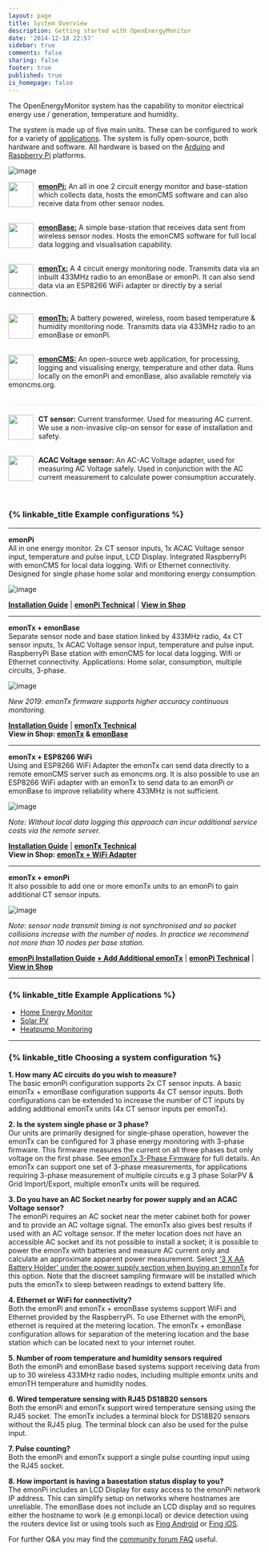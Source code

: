 ```yaml
---
layout: page
title: System Overview
description: Getting started with OpenEnergyMonitor
date: '2014-12-18 22:57'
sidebar: true
comments: false
sharing: false
footer: true
published: true
is_homepage: false
---
```


The OpenEnergyMonitor system  has the capability to monitor electrical energy use / generation, temperature and humidity.

The system is made up of five main units. These can be configured to work for a variety of [applications](/applications). The system is fully open-source, both hardware and software. All hardware is based on the [Arduino](http://www.arduino.cc/) and [Raspberry Pi](http://raspberrypi.org) platforms.

![image](/images/setup/oemfpsystemdiagram.png)

<img src="/images/setup/emonpi-min.png" style="float:left; width:50px; margin-right:10px"><b><a href="/technical/emonpi">emonPi:</a></b> An all in one 2 circuit energy monitor and base-station which collects data, hosts the emonCMS software and can also receive data from other sensor nodes.<br><br>

<img src="/images/setup/emonbase-min.png" style="float:left; width:50px; margin-right:10px"><b><a href="/setup/install-emontx">emonBase:</a></b> A simple base-station that receives data sent from wireless sensor nodes. Hosts the emonCMS software for full local data logging and visualisation capability.
<br><br>

<img src="/images/setup/emontx-min.png" style="float:left; width:50px; margin-right:10px"><b><a href="/technical/emontx">emonTx:</a></b> A 4 circuit energy monitoring node. Transmits data via an inbuilt 433MHz radio to an emonBase or emonPi. It can also send data via an ESP8266 WiFi adapter or directly by a serial connection.<br><br>

<img src="/images/setup/emonth-min.png" style="float:left; width:50px; margin-right:10px"><b><a href="/setup/emonth">emonTh:</a></b> A battery powered, wireless, room based temperature & humidity monitoring node. Transmits data via 433MHz radio to an emonBase or emonPi.
<br><br>

<img src="/images/setup/emoncms-min.png" style="float:left; width:50px; margin-right:10px"><b><a href="/emoncms/coreconcepts">emonCMS:</a></b> An open-source web application, for processing, logging and visualising energy, temperature and other data. Runs locally on the emonPi and emonBase, also available remotely via emoncms.org.
<br><br>

<div style="height:1px; background-color:#eee; margin-bottom:20px"></div>

<img src="/images/setup/ctsensor.png" style="float:left; width:50px; margin-right:10px"><b>CT sensor:</b> Current transformer. Used for measuring AC current. We use a non-invasive clip-on sensor for ease of installation and safety.
<br><br>

<img src="/images/setup/voltagesensor.png" style="float:left; width:50px; margin-right:10px"><b>ACAC Voltage sensor:</b> An AC-AC Voltage adapter, used for measuring AC Voltage safely. Used in conjunction with the AC current measurement to calculate power consumption accurately.
<br><br>
<br>


### {% linkable_title Example configurations %}

---

**emonPi**<br>
All in one energy monitor. 2x CT sensor inputs, 1x ACAC Voltage sensor input, temperature and pulse input, LCD Display. Integrated RaspberryPi with emonCMS for local data logging. Wifi or Ethernet connectivity. Designed for single phase home solar and monitoring energy consumption.

![image](/images/setup/emonpi.png)

**[Installation Guide](/setup/install)** \| **[emonPi Technical](/technical/emonpi)** \| **[View in Shop](https://shop.openenergymonitor.com/emonpi-3/)**

---

**emonTx + emonBase**<br>
Separate sensor node and base station linked by 433MHz radio, 4x CT sensor inputs, 1x ACAC Voltage sensor input, temperature and pulse input. RaspberryPi Base station with emonCMS for local data logging. Wifi or Ethernet connectivity. Applications: Home solar, consumption, multiple circuits, 3-phase.

![image](/images/setup/emontxandbase.png)

*New 2019: emonTx firmware supports higher accuracy continuous monitoring.*

**[Installation Guide](/setup/install-emontx)** \| **[emonTx Technical](/technical/emontx)**<br> **View in Shop: [emonTx](https://shop.openenergymonitor.com/emontx-v3-electricity-monitoring-transmitter/) & [emonBase](https://shop.openenergymonitor.com/emonbase-web-connected-base-station/)**

---

**emonTx + ESP8266 WiFi**<br>
Using and ESP8266 WiFi Adapter the emonTx can send data directly to a remote emonCMS server such as emoncms.org. It is also possible to use an ESP8266 WiFi adapter with an emonTx to send data to an emonPi or emonBase to improve reliability where 433MHz is not sufficient.

![image](/images/setup/emontx.png)

*Note: Without local data logging this approach can incur additional service costs via the remote server.*

**[Installation Guide](/setup/esp8266-adapter-emontx/)** \| **[emonTx Technical](/technical/emontx)**<br>**View in Shop: [emonTx + WiFi Adapter](https://shop.openenergymonitor.com/emontx-wifi-adapter-1/)**

---

**emonTx + emonPi**<br>
It also possible to add one or more emonTx units to an emonPi to gain additional CT sensor inputs. 

![image](/images/setup/emontxandemonpi.png)

*Note: sensor node transmit timing is not synchronised and so packet collisions increase with the number of nodes. In practice we recommend not more than 10 nodes per base station.*

**[emonPi Installation Guide](/setup/install) [+ Add Additional emonTx](/setup/emontx/)** \| **[emonPi Technical](/technical/emonpi)** \| **[View in Shop](https://shop.openenergymonitor.com/emonpi-3/)**

---

### {% linkable_title Example Applications %}

- [Home Energy Monitor](/applications/home-energy/)
- [Solar PV](/applications/solar-pv/)
- [Heatpump Monitoring](/applications/heatpump/)

---

### {% linkable_title Choosing a system configuration %}

**1. How many AC circuits do you wish to measure?**<br>
The basic emonPi configuration supports 2x CT sensor inputs. A basic emonTx + emonBase configuration supports 4x CT sensor inputs. Both configurations can be extended to increase the number of CT inputs by adding additional emonTx units (4x CT sensor inputs per emonTx).

**2. Is the system single phase or 3 phase?**<br>
Our units are primarily designed for single-phase operation, however the emonTx can be configured for 3 phase energy monitoring with 3-phase firmware. This firmware measures the current on all three phases but only voltage on the first phase. See [emonTx 3-Phase Firmware](https://github.com/openenergymonitor/emontx-3phase) for full details. An emonTx can support one set of 3-phase measurements, for applications requiring 3-phase measurement of multiple circuits e.g 3 phase SolarPV & Grid Import/Export, multiple emonTx units will be required.

**3. Do you have an AC Socket nearby for power supply and an ACAC Voltage sensor?**<br>
The emonPi requires an AC socket near the meter cabinet both for power and to provide an AC voltage signal. The emonTx also gives best results if used with an AC voltage sensor. If the meter location does not have an accessible AC socket and its not possible to install a socket; it is possible to power the emonTx with batteries and measure AC current only and calculate an approximate apparent power measurement. Select ['3 X AA Battery Holder' under the power supply section when buying an emonTx](https://shop.openenergymonitor.com/emontx-v3-electricity-monitoring-transmitter/) for this option. Note that the discreet sampling firmware will be installed which puts the emonTx to sleep between readings to extend battery life.

**4. Ethernet or WiFi for connectivity?**<br>
Both the emonPi and emonTx + emonBase systems support WiFi and Ethernet provided by the RaspberryPi. To use Ethernet with the emonPi, ethernet is required at the metering location. The emonTx + emonBase configuration allows for separation of the metering location and the base station which can be located next to your internet router.

**5. Number of room temperature and humidity sensors required**<br>
Both the emonPi and emonBase based systems support receiving data from up to 30 wireless 433MHz radio nodes, including multiple emontx units and emonTH temperature and humidity nodes.

**6. Wired temperature sensing with RJ45 DS18B20 sensors**<br>
Both the emonPi and emonTx support wired temperature sensing using the RJ45 socket. The emonTx includes a terminal block for DS18B20 sensors without the RJ45 plug. The terminal block can also be used for the pulse input.

**7. Pulse counting?**<br>
Both the emonPi and emonTx support a single pulse counting input using the RJ45 socket.

**8. How important is having a basestation status display to you?**<br>
The emonPi includes an LCD Display for easy access to the emonPi network IP address. This can simplify setup on networks where hostnames are unreliable. The emonBase does not include an LCD display and so requires either the hostname to work (e.g emonpi.local) or device detection using the routers device list or using tools such as [Fing Android](https://play.google.com/store/apps/details?id=com.overlook.android.fing&hl=en_GB) or [Fing iOS](https://itunes.apple.com/gb/app/fing-network-scanner/id430921107?mt=8).

For further Q&A you may find the [community forum FAQ](https://community.openenergymonitor.org/t/frequently-asked-questions/3005) useful.
